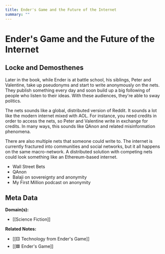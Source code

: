 ```yaml
---
title: Ender's Game and the Future of the Internet
summary: ""
---
```


# Ender's Game and the Future of the Internet

## Locke and Demosthenes

Later in the book, while Ender is at battle school, his siblings, Peter and Valentine, take up pseudonyms and start to write anonymously on the nets. They publish something every day and soon build up a big following of people who listen to their ideas. With these audiences, they're able to sway politics.

The nets sounds like a global, distributed version of Reddit. It sounds a lot like the modern internet mixed with AOL. For instance, you need credits in order to access the nets, so Peter and Valentine write in exchange for credits. In many ways, this sounds like QAnon and related misinformation phenomena.

There are also multiple nets that someone could write to. The internet is currently fractured into communities and social networks, but it all happens on the same macro-network. A distributed solution with competing nets could look something like an Ethereum-based internet.

- Wall Street Bets
- QAnon
- Balaji on sovereignty and anonymity
- My First Million podcast on anonymity

## Meta Data

**Domain(s):**
- [[Science Fiction]]

**Related Notes:**
- [[🟨 Technology from Ender's Game]]
- [[🟦 Ender's Game]]

